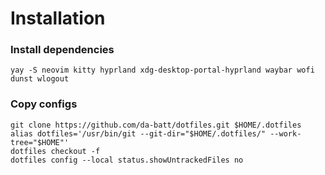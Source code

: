 # Installation
### Install dependencies
```
yay -S neovim kitty hyprland xdg-desktop-portal-hyprland waybar wofi dunst wlogout
```
### Copy configs
```
git clone https://github.com/da-batt/dotfiles.git $HOME/.dotfiles
alias dotfiles='/usr/bin/git --git-dir="$HOME/.dotfiles/" --work-tree="$HOME"'
dotfiles checkout -f
dotfiles config --local status.showUntrackedFiles no
```
